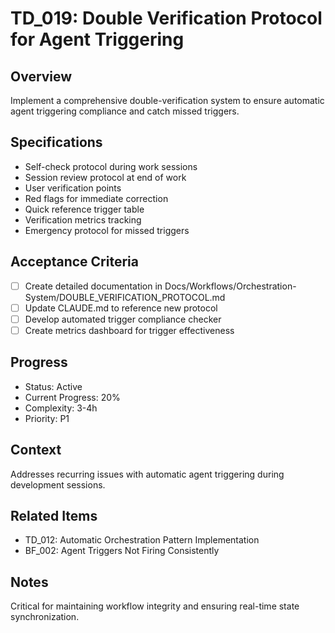 # TD_019: Double Verification Protocol for Agent Triggering

## Overview
Implement a comprehensive double-verification system to ensure automatic agent triggering compliance and catch missed triggers.

## Specifications
- Self-check protocol during work sessions
- Session review protocol at end of work
- User verification points
- Red flags for immediate correction
- Quick reference trigger table
- Verification metrics tracking
- Emergency protocol for missed triggers

## Acceptance Criteria
- [ ] Create detailed documentation in Docs/Workflows/Orchestration-System/DOUBLE_VERIFICATION_PROTOCOL.md
- [ ] Update CLAUDE.md to reference new protocol
- [ ] Develop automated trigger compliance checker
- [ ] Create metrics dashboard for trigger effectiveness

## Progress
- Status: Active
- Current Progress: 20%
- Complexity: 3-4h
- Priority: P1

## Context
Addresses recurring issues with automatic agent triggering during development sessions.

## Related Items
- TD_012: Automatic Orchestration Pattern Implementation
- BF_002: Agent Triggers Not Firing Consistently

## Notes
Critical for maintaining workflow integrity and ensuring real-time state synchronization.